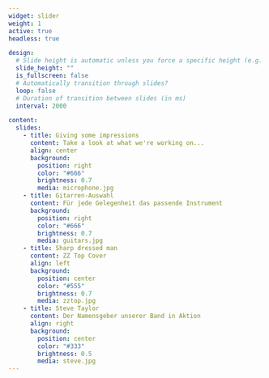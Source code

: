 ```yaml
---
widget: slider
weight: 1
active: true
headless: true

design:
  # Slide height is automatic unless you force a specific height (e.g. '400px')
  slide_height: ""
  is_fullscreen: false
  # Automatically transition through slides?
  loop: false
  # Duration of transition between slides (in ms)
  interval: 2000

content:
  slides:
    - title: Giving some impressions
      content: Take a look at what we're working on...
      align: center
      background:
        position: right
        color: "#666"
        brightness: 0.7
        media: microphone.jpg
    - title: Gitarren-Auswahl
      content: Für jede Gelegenheit das passende Instrument
      background:
        position: right
        color: "#666"
        brightness: 0.7
        media: guitars.jpg
    - title: Sharp dressed man
      content: ZZ Top Cover
      align: left
      background:
        position: center
        color: "#555"
        brightness: 0.7
        media: zztop.jpg
    - title: Steve Taylor
      content: Der Namensgeber unserer Band in Aktion
      align: right
      background:
        position: center
        color: "#333"
        brightness: 0.5
        media: steve.jpg
---
```

